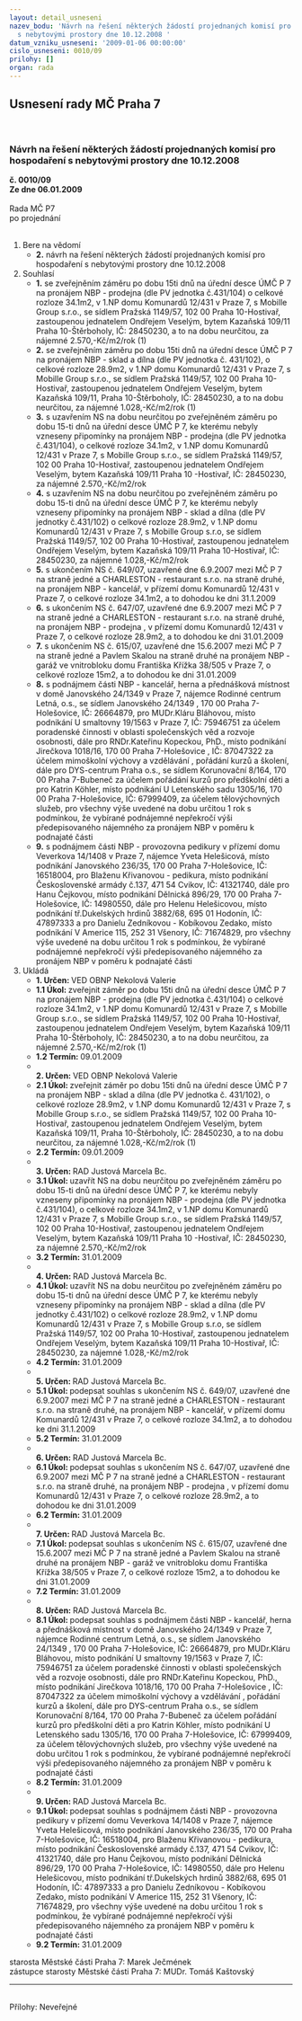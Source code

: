 ```yaml
---
layout: detail_usneseni
nazev_bodu: 'Návrh na řešení některých žádostí projednaných komisí pro hospodaření
  s nebytovými prostory dne 10.12.2008 '
datum_vzniku_usneseni: '2009-01-06 00:00:00'
cislo_usneseni: 0010/09
prilohy: []
organ: rada
---
```

<div id="ucUsn_pList" class="usn">
	<span><h2>Usnesení rady MČ Praha 7 </h2>
<br></span><div class="standBody">
<span><h3>Návrh na řešení některých žádostí projednaných komisí pro hospodaření s nebytovými prostory dne 10.12.2008 </h3></span><div class="center">
		<strong>č. 0010/09</strong><br>
	</div>
<div class="center">
		<strong>Ze dne 06.01.2009</strong><br><br>
	</div>Rada MČ P7<br> po projednání<br><br><ol>
<li>Bere na vědomí<ul><li>
<strong>2.</strong> návrh na řešení některých žádostí projednaných komisí pro hospodaření s nebytovými prostory dne 10.12.2008 </li></ul>
</li>
<li>Souhlasí<ul>
<li>
<strong>1.</strong> se zveřejněním záměru po dobu 15ti dnů na úřední desce ÚMČ P 7 na pronájem NBP - prodejna (dle PV jednotka č.431/104) o celkové rozloze 34.1m2, v 1.NP domu Komunardů 12/431 v Praze 7, s Mobille Group s.r.o., se sídlem Pražská 1149/57,  102 00 Praha 10-Hostivař, zastoupenou  jednatelem  Ondřejem Veselým,  bytem Kazaňská 109/11 Praha 10-Štěrboholy, IČ: 28450230, a to na dobu neurčitou, za nájemné  2.570,-Kč/m2/rok (1)</li>
<li>
<strong>2.</strong> se zveřejněním záměru po dobu 15ti dnů na úřední desce ÚMČ P 7 na pronájem NBP - sklad a dílna (dle PV jednotka č. 431/102), o celkové rozloze 28.9m2,  v 1.NP domu Komunardů 12/431 v Praze 7,  s Mobille Group s.r.o., se sídlem Pražská 1149/57, 102 00 Praha 10-Hostivař, zastoupenou jednatelem Ondřejem Veselým, bytem Kazaňská 109/11, Praha 10-Štěrboholy, IČ: 28450230, a to na dobu neurčitou, za nájemné 1.028,-Kč/m2/rok (1)</li>
<li>
<strong>3.</strong> s uzavřením NS na dobu neurčitou po zveřejněném záměru po dobu 15-ti dnů na úřední desce ÚMČ P 7, ke kterému nebyly vzneseny připomínky na pronájem NBP - prodejna (dle PV jednotka č.431/104), o celkové rozloze 34.1m2, v 1.NP domu Komunardů 12/431 v Praze 7, s Mobille Group s.r.o., se sídlem  Pražská 1149/57, 102 00 Praha 10-Hostivař,  zastoupenou  jednatelem Ondřejem Veselým, bytem Kazaňská 109/11 Praha 10 -Hostivař,  IČ: 28450230, za nájemné 2.570,-Kč/m2/rok</li>
<li>
<strong>4.</strong> s uzavřením NS na dobu neurčitou po zveřejněném záměru po dobu 15-ti dnů na úřední desce ÚMČ P 7, ke kterému nebyly vzneseny připomínky na pronájem NBP - sklad a dílna (dle PV jednotky č.431/102) o celkové rozloze 28.9m2, v 1.NP domu Komunardů 12/431 v Praze 7,  s Mobille Group s.r.o, se sídlem Pražská 1149/57, 102 00 Praha 10-Hostivař, zastoupenou jednatelem Ondřejem  Veselým, bytem Kazaňská 109/11 Praha 10-Hostivař, IČ: 28450230, za nájemné 1.028,-Kč/m2/rok</li>
<li>
<strong>5.</strong> s ukončením NS č. 649/07, uzavřené dne 6.9.2007 mezi MČ P 7  na straně jedné a CHARLESTON - restaurant s.r.o. na straně druhé, na pronájem NBP - kancelář, v přízemí domu Komunardů 12/431 v Praze 7, o celkové rozloze 34.1m2, a to dohodou ke dni 31.1.2009 </li>
<li>
<strong>6.</strong> s ukončením NS č. 647/07, uzavřené dne 6.9.2007 mezi MČ P 7 na straně jedné a CHARLESTON - restaurant s.r.o. na straně druhé, na pronájem NBP - prodejna , v přízemí domu Komunardů 12/431 v Praze 7, o celkové rozloze 28.9m2, a to dohodou ke dni 31.01.2009</li>
<li>
<strong>7.</strong> s ukončením NS č. 615/07, uzavřené dne 15.6.2007  mezi MČ P 7 na straně jedné a Pavlem Skalou na straně druhé na pronájem NBP - garáž ve vnitrobloku domu Františka Křížka 38/505 v Praze 7,  o celkové rozloze 15m2, a to dohodou ke dni  31.01.2009</li>
<li>
<strong>8.</strong> s podnájmem části NBP - kancelář, herna a přednášková místnost v domě Janovského 24/1349 v Praze 7, nájemce Rodinné centrum Letná, o.s., se sídlem Janovského 24/1349 , 170 00 Praha 7-Holešovice,  IČ: 26664879, pro MUDr.Kláru Bláhovou, místo podnikání U smaltovny 19/1563 v Praze 7,  IČ: 75946751 za účelem  poradenské činnosti v oblasti společenských věd a rozvoje osobnosti, dále pro RNDr.Kateřinu Kopeckou, PhD., místo podnikání Jirečkova 1018/16, 170 00 Praha 7-Holešovice ,  IČ: 87047322 za účelem mimoškolní výchovy a vzdělávání , pořádání kurzů a školení, dále pro DYS-centrum Praha o.s., se sídlem Korunovační 8/164, 170 00 Praha 7-Bubeneč za účelem pořádání kurzů pro předškolní děti a pro  Katrin Köhler, místo podnikání U Letenského sadu 1305/16, 170 00 Praha 7-Holešovice, IČ: 67999409, za účelem tělovýchovných služeb, pro všechny výše uvedené na dobu určitou 1 rok s podmínkou, že vybírané podnájemné nepřekročí výši předepisovaného nájemného za pronájem NBP v poměru k podnajaté části </li>
<li>
<strong>9.</strong> s podnájmem části NBP - provozovna pedikury v přízemí domu Veverkova 14/1408 v Praze 7, nájemce Yveta Helešicová, místo podnikání Janovského 236/35, 170 00 Praha 7-Holešovice, IČ: 16518004, pro Blaženu Křivanovou - pedikura, místo podnikání  Československé armády č.137, 471 54 Cvikov, IČ: 41321740, dále pro Hanu Čejkovou, místo podnikání Dělnická 896/29, 170 00 Praha 7-Holešovice, IČ: 14980550, dále pro Helenu Helešicovou, místo podnikání tř.Dukelských hrdinů 3882/68, 695 01 Hodonín, IČ: 47897333 a pro Danielu Zedníkovou - Kobíkovou Zedako, místo podnikání V Americe  115, 252 31 Všenory, IČ: 71674829, pro všechny výše uvedené na dobu určitou 1 rok s podmínkou, že vybírané podnájemné nepřekročí výši předepisovaného nájemného za pronájem NBP v poměru k podnajaté části</li>
</ul>
</li>
<li>Ukládá<ul>
<li>
<strong>1. Určen: </strong>VED OBNP Nekolová Valerie</li>
<li>
<strong>1.1 Úkol: </strong>zveřejnit záměr po dobu 15ti dnů na úřední desce ÚMČ P 7 na pronájem NBP - prodejna (dle PV jednotka č.431/104) o celkové rozloze 34.1m2, v 1.NP domu Komunardů 12/431 v Praze 7, s Mobille Group s.r.o., se sídlem Pražská 1149/57,  102 00 Praha 10-Hostivař, zastoupenou  jednatelem  Ondřejem Veselým,  bytem Kazaňská 109/11 Praha 10-Štěrboholy, IČ: 28450230, a to na dobu neurčitou, za nájemné  2.570,-Kč/m2/rok (1)</li>
<li>
<strong>1.2 Termín: </strong>09.01.2009</li>
<li>
<strong><br>2. Určen: </strong>VED OBNP Nekolová Valerie</li>
<li>
<strong>2.1 Úkol: </strong>zveřejnit záměr po dobu 15ti dnů na úřední desce ÚMČ P 7 na pronájem NBP - sklad a dílna (dle PV jednotka č. 431/102), o celkové rozloze 28.9m2,  v 1.NP domu Komunardů 12/431 v Praze 7,  s Mobille Group s.r.o., se sídlem Pražská 1149/57, 102 00 Praha 10-Hostivař, zastoupenou jednatelem Ondřejem Veselým, bytem Kazaňská 109/11, Praha 10-Štěrboholy, IČ: 28450230, a to na dobu neurčitou, za nájemné 1.028,-Kč/m2/rok (1)</li>
<li>
<strong>2.2 Termín: </strong>09.01.2009</li>
<li>
<strong><br>3. Určen: </strong>RAD Justová Marcela Bc.</li>
<li>
<strong>3.1 Úkol: </strong>uzavřít NS na dobu neurčitou po zveřejněném záměru po dobu 15-ti dnů na úřední desce ÚMČ P 7, ke kterému nebyly vzneseny připomínky na pronájem NBP - prodejna (dle PV jednotka č.431/104), o celkové rozloze 34.1m2, v 1.NP domu Komunardů 12/431 v Praze 7, s Mobille Group s.r.o., se sídlem  Pražská 1149/57, 102 00 Praha 10-Hostivař,  zastoupenou  jednatelem Ondřejem Veselým, bytem Kazaňská 109/11 Praha 10 -Hostivař,  IČ: 28450230, za nájemné 2.570,-Kč/m2/rok</li>
<li>
<strong>3.2 Termín: </strong>31.01.2009</li>
<li>
<strong><br>4. Určen: </strong>RAD Justová Marcela Bc.</li>
<li>
<strong>4.1 Úkol: </strong>uzavřít NS na dobu neurčitou po zveřejněném záměru po dobu 15-ti dnů na úřední desce ÚMČ P 7, ke kterému nebyly vzneseny připomínky na pronájem NBP - sklad a dílna (dle PV jednotky č.431/102) o celkové rozloze 28.9m2, v 1.NP domu Komunardů 12/431 v Praze 7,  s Mobille Group s.r.o, se sídlem Pražská 1149/57, 102 00 Praha 10-Hostivař, zastoupenou jednatelem Ondřejem  Veselým, bytem Kazaňská 109/11 Praha 10-Hostivař, IČ: 28450230, za nájemné 1.028,-Kč/m2/rok</li>
<li>
<strong>4.2 Termín: </strong>31.01.2009</li>
<li>
<strong><br>5. Určen: </strong>RAD Justová Marcela Bc.</li>
<li>
<strong>5.1 Úkol: </strong>podepsat souhlas s ukončením NS č. 649/07, uzavřené dne 6.9.2007 mezi MČ P 7  na straně jedné a CHARLESTON - restaurant s.r.o. na straně druhé, na pronájem NBP - kancelář, v přízemí domu Komunardů 12/431 v Praze 7, o celkové rozloze 34.1m2, a to dohodou ke dni 31.1.2009 </li>
<li>
<strong>5.2 Termín: </strong>31.01.2009</li>
<li>
<strong><br>6. Určen: </strong>RAD Justová Marcela Bc.</li>
<li>
<strong>6.1 Úkol: </strong>podepsat souhlas s ukončením NS č. 647/07, uzavřené dne 6.9.2007 mezi MČ P 7 na straně jedné a CHARLESTON - restaurant s.r.o. na straně druhé, na pronájem NBP - prodejna , v přízemí domu Komunardů 12/431 v Praze 7, o celkové rozloze 28.9m2, a to dohodou ke dni 31.01.2009</li>
<li>
<strong>6.2 Termín: </strong>31.01.2009</li>
<li>
<strong><br>7. Určen: </strong>RAD Justová Marcela Bc.</li>
<li>
<strong>7.1 Úkol: </strong>podepsat souhlas s ukončením NS č. 615/07, uzavřené dne 15.6.2007  mezi MČ P 7 na straně jedné a Pavlem Skalou na straně druhé na pronájem NBP - garáž ve vnitrobloku domu Františka Křížka 38/505 v Praze 7,  o celkové rozloze 15m2, a to dohodou ke dni  31.01.2009</li>
<li>
<strong>7.2 Termín: </strong>31.01.2009</li>
<li>
<strong><br>8. Určen: </strong>RAD Justová Marcela Bc.</li>
<li>
<strong>8.1 Úkol: </strong>podepsat souhlas s podnájmem části NBP - kancelář, herna a přednášková místnost v domě Janovského 24/1349 v Praze 7, nájemce Rodinné centrum Letná, o.s., se sídlem Janovského 24/1349 , 170 00 Praha 7-Holešovice,  IČ: 26664879, pro MUDr.Kláru Bláhovou, místo podnikání U smaltovny 19/1563 v Praze 7,  IČ: 75946751 za účelem  poradenské činnosti v oblasti společenských věd a rozvoje osobnosti, dále pro RNDr.Kateřinu Kopeckou, PhD., místo podnikání Jirečkova 1018/16, 170 00 Praha 7-Holešovice ,  IČ: 87047322 za účelem mimoškolní výchovy a vzdělávání , pořádání kurzů a školení, dále pro DYS-centrum Praha o.s., se sídlem Korunovační 8/164, 170 00 Praha 7-Bubeneč za účelem pořádání kurzů pro předškolní děti a pro  Katrin Köhler, místo podnikání U Letenského sadu 1305/16, 170 00 Praha 7-Holešovice, IČ: 67999409, za účelem tělovýchovných služeb, pro všechny výše uvedené na dobu určitou 1 rok s podmínkou, že vybírané podnájemné nepřekročí výši předepisovaného nájemného za pronájem NBP v poměru k podnajaté části </li>
<li>
<strong>8.2 Termín: </strong>31.01.2009</li>
<li>
<strong><br>9. Určen: </strong>RAD Justová Marcela Bc.</li>
<li>
<strong>9.1 Úkol: </strong>podepsat souhlas s podnájmem části NBP - provozovna pedikury v přízemí domu Veverkova 14/1408 v Praze 7, nájemce Yveta Helešicová, místo podnikání Janovského 236/35, 170 00 Praha 7-Holešovice, IČ: 16518004, pro Blaženu Křivanovou - pedikura, místo podnikání  Československé armády č.137, 471 54 Cvikov, IČ: 41321740, dále pro Hanu Čejkovou, místo podnikání Dělnická 896/29, 170 00 Praha 7-Holešovice, IČ: 14980550, dále pro Helenu Helešicovou, místo podnikání tř.Dukelských hrdinů 3882/68, 695 01 Hodonín, IČ: 47897333 a pro Danielu Zedníkovou - Kobíkovou Zedako, místo podnikání V Americe  115, 252 31 Všenory, IČ: 71674829, pro všechny výše uvedené na dobu určitou 1 rok s podmínkou, že vybírané podnájemné nepřekročí výši předepisovaného nájemného za pronájem NBP v poměru k podnajaté části</li>
<li>
<strong>9.2 Termín: </strong>31.01.2009</li>
</ul>
</li>
</ol>starosta Městské části Praha 7: Marek Ječmének<br>zástupce starosty Městské části Praha 7: MUDr. Tomáš Kaštovský <hr>
<br>Přílohy: Neveřejné</div>
</div>